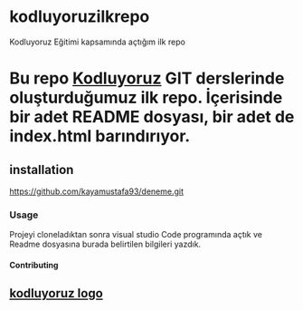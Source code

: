 # kodluyoruzilkrepo
Kodluyoruz Eğitimi kapsamında açtığım ilk repo

# Bu repo [Kodluyoruz](https://app.patika.dev/paths/baslangic-seviyesi-net-core-patikasi) GIT derslerinde oluşturduğumuz ilk repo. İçerisinde bir adet README dosyası, bir adet de index.html barındırıyor.

## installation
https://github.com/kayamustafa93/deneme.git

### Usage

Projeyi cloneladıktan sonra visual studio Code programında açtık ve Readme dosyasına burada belirtilen bilgileri yazdık.

#### Contributing

## [kodluyoruz logo](https://global-uploads.webflow.com/6097e0eca1e87557da031fef/6136c7fd01d5637f9fa8be9e_logo-1.png)


